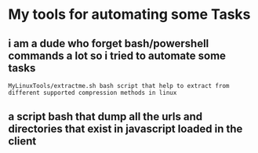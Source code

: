 # My tools for automating some Tasks 

## i am a dude who forget bash/powershell commands a lot so i tried to automate some tasks 
```MyLinuxTools/extractme.sh bash script that help to extract from different supported compression methods in linux ``` 

## a script bash that dump all the urls and directories that exist in javascript loaded in the client
